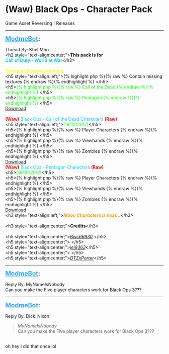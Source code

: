 # (Waw) Black Ops - Character Pack
Game Asset Reversing | Releases

---
<strong style="font-size: 1.4em;"><span style="text-decoration: underline;text-decoration-color: #34a7f9;"><span style="color:#34a7f9;">ModmeBot</span></span>:</strong>

<p>Thread By: Khel Mho<br />&lt;h2 style=&quot;text-align:center;&quot;&gt;<strong>This pack is for</strong><br /><span style="color:#00ccff;"><strong>Call of Duty - World at War</strong></span>&lt;/h2&gt;<br /> <br /><span style="color:#ffff00;"><strong>Common Textures for Pack</strong></span><br />&lt;h5 style=&quot;text-align:left;&quot;&gt;{% highlight php %}{% raw %}
Contain missing textures
{% endraw %}{% endhighlight %}
&lt;/h5&gt;<br />&lt;h5&gt;<span style="color:#00ff00;">{% highlight php %}{% raw %}
Call of the Dead
{% endraw %}{% endhighlight %}
</span>&lt;/h5&gt;<br />&lt;h5&gt;<span style="color:#00ff00;">{% highlight php %}{% raw %}
Pentagon
{% endraw %}{% endhighlight %}
</span>&lt;/h5&gt;<br /><a href="https://mega.nz/#!rdYSGSyJ!dWT6aKuV2ioUilxnFB2oNYGbCch0-MBlqkzvIauDOQk">Download</a> <br /> <br /><span style="color:#ff0000;"><strong>(Waw)</strong> <span style="color:#00ccff;">Black Ops - Call of the Dead Characters</span> <strong>(Raw)</strong></span><br />&lt;h5 style=&quot;text-align:left;&quot;&gt;<span style="color:#00ff00;">(19/10/2017)</span>&lt;/h5&gt;<br />&lt;h5&gt;{% highlight php %}{% raw %}
Player Characters
{% endraw %}{% endhighlight %}
&lt;/h5&gt;<br />&lt;h5&gt;{% highlight php %}{% raw %}
Viewhands
{% endraw %}{% endhighlight %}
&lt;/h5&gt;<br />&lt;h5&gt;{% highlight php %}{% raw %}
Zombies
{% endraw %}{% endhighlight %}
&lt;/h5&gt;<br /><a href="https://mega.nz/#!KFBwnLSY!Yx29beBkKBfukEoEkjxq59HNiJtS7w7n6r7_V1he_0o">Download</a> <br /><span style="color:#ff0000;"><strong>(Waw)</strong></span> <span style="color:#00ccff;">Black Ops - Pentagon Characters</span> <span style="color:#ff0000;"><strong>(Raw)</strong></span><br />&lt;h5&gt;<span style="color:#00ff00;">(18/10/2017)</span>&lt;/h5&gt;<br />&lt;h5&gt;{% highlight php %}{% raw %}
Player Characters
{% endraw %}{% endhighlight %}
&lt;/h5&gt;<br />&lt;h5&gt;{% highlight php %}{% raw %}
Viewhands
{% endraw %}{% endhighlight %}
&lt;/h5&gt;<br />&lt;h5&gt;{% highlight php %}{% raw %}
Zombies
{% endraw %}{% endhighlight %}
&lt;/h5&gt;<br /><a href="https://mega.nz/#!WUJ3EIKC!pqxjMRivHniCvDIoXcgW20UbsUq1hSUHPjiQnnPtREA">Download</a> <br />&lt;h3 style=&quot;text-align:left;&quot;&gt;<span style="color:#ff9900;"><strong><em>Moon Characters is next...</em></strong></span>&lt;/h3&gt;<br /> <br />&lt;h3 style=&quot;text-align:center;&quot;&gt;<strong>Credits</strong>&lt;/h3&gt;<br /> <br />&lt;h5 style=&quot;text-align:center;&quot;&gt;<span style="color:#00ff00;"><em><a href="http://ugx-mods.com/forum/index.php?action=profile;u=25890">Bwc66930</a> </em></span>&lt;/h5&gt;<br />&lt;h5 style=&quot;text-align:center;&quot;&gt; &lt;/h5&gt;<br />&lt;h5 style=&quot;text-align:center;&quot;&gt;<span style="color:#00ff00;"><em><a href="http://ugx-mods.com/forum/index.php?action=profile;u=2043">jei9363</a></em></span>&lt;/h5&gt;<br />&lt;h5 style=&quot;text-align:center;&quot;&gt; &lt;/h5&gt;<br />&lt;h5 style=&quot;text-align:center;&quot;&gt;<span style="color:#ff00ff;"><em><a href="https://aviacreations.com/modme/index.php?view=forumprofile&uid=1">DTZxPorter</a></em></span>&lt;/h5&gt;</p>

---
<strong style="font-size: 1.4em;"><span style="text-decoration: underline;text-decoration-color: #34a7f9;"><span style="color:#34a7f9;">ModmeBot</span></span>:</strong>

<p>Reply By: MyNameIsNobody<br />Can you make the Five player characters work for Black Ops 3???</p>

---
<strong style="font-size: 1.4em;"><span style="text-decoration: underline;text-decoration-color: #34a7f9;"><span style="color:#34a7f9;">ModmeBot</span></span>:</strong>

<p>Reply By: Dick_Nixon<br /><blockquote><em>MyNameIsNobody</em><br />Can you make the Five player characters work for Black Ops 3???</blockquote><br /> oh hey I did that once lol</p>

